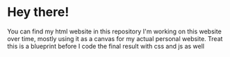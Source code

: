 # Hey there!
You can find my html website in this repository
I'm working on this website over time, mostly using it as a canvas for my actual personal website.
Treat this is a blueprint before I code the final result with css and js as well
